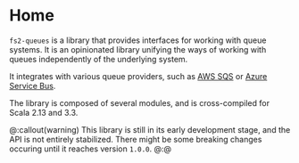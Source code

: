 # Home

`fs2-queues` is a library that provides interfaces for working with queue systems. It is an opinionated library unifying the ways of working with queues independently of the underlying system.

It integrates with various queue providers, such as [AWS SQS](systems/sqs.md) or [Azure Service Bus](systems/service-bus.md).

The library is composed of several modules, and is cross-compiled for Scala 2.13 and 3.3.

@:callout(warning)
This library is still in its early development stage, and the API is not entirely stabilized.
There might be some breaking changes occuring until it reaches version `1.0.0`.
@:@
